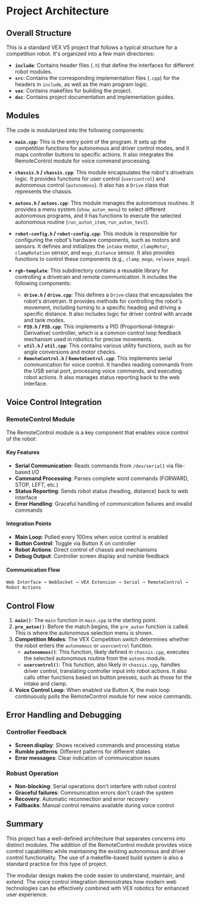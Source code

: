 # Project Architecture

## Overall Structure

This is a standard VEX V5 project that follows a typical structure for a competition robot. It's organized into a few main directories:

*   **`include`**: Contains header files (`.h`) that define the interfaces for different robot modules.
*   **`src`**: Contains the corresponding implementation files (`.cpp`) for the headers in `include`, as well as the main program logic.
*   **`vex`**: Contains makefiles for building the project.
*   **`doc`**: Contains project documentation and implementation guides.

## Modules

The code is modularized into the following components:

*   **`main.cpp`**: This is the entry point of the program. It sets up the competition functions for autonomous and driver control modes, and it maps controller buttons to specific actions. It also integrates the RemoteControl module for voice command processing.

*   **`chassis.h` / `chassis.cpp`**: This module encapsulates the robot's drivetrain logic. It provides functions for user control (`usercontrol`) and autonomous control (`autonomous`). It also has a `Drive` class that represents the chassis.

*   **`autons.h` / `autons.cpp`**: This module manages the autonomous routines. It provides a menu system (`show_auton_menu`) to select different autonomous programs, and it has functions to execute the selected autonomous routine (`run_auton_item`, `run_auton_test`).

*   **`robot-config.h` / `robot-config.cpp`**: This module is responsible for configuring the robot's hardware components, such as motors and sensors. It defines and initializes the `intake` motor, `clampMotor`, `clampRotation` sensor, and `mogo_distance` sensor. It also provides functions to control these components (e.g., `clamp_mogo`, `release_mogo`).

*   **`rgb-template`**: This subdirectory contains a reusable library for controlling a drivetrain and remote communication. It includes the following components:
    *   **`drive.h` / `drive.cpp`**: This defines a `Drive` class that encapsulates the robot's drivetrain. It provides methods for controlling the robot's movement, including turning to a specific heading and driving a specific distance. It also includes logic for driver control with arcade and tank modes.
    *   **`PID.h` / `PID.cpp`**: This implements a PID (Proportional-Integral-Derivative) controller, which is a common control loop feedback mechanism used in robotics for precise movements.
    *   **`util.h` / `util.cpp`**: This contains various utility functions, such as for angle conversions and motor checks.
    *   **`RemoteControl.h` / `RemoteControl.cpp`**: This implements serial communication for voice control. It handles reading commands from the USB serial port, processing voice commands, and executing robot actions. It also manages status reporting back to the web interface.

## Voice Control Integration

### RemoteControl Module
The RemoteControl module is a key component that enables voice control of the robot:

#### Key Features
- **Serial Communication**: Reads commands from `/dev/serial1` via file-based I/O
- **Command Processing**: Parses complete word commands (FORWARD, STOP, LEFT, etc.)
- **Status Reporting**: Sends robot status (heading, distance) back to web interface
- **Error Handling**: Graceful handling of communication failures and invalid commands

#### Integration Points
- **Main Loop**: Polled every 100ms when voice control is enabled
- **Button Control**: Toggle via Button X on controller
- **Robot Actions**: Direct control of chassis and mechanisms
- **Debug Output**: Controller screen display and rumble feedback

#### Communication Flow
```
Web Interface → WebSocket → VEX Extension → Serial → RemoteControl → Robot Actions
```

## Control Flow

1.  **`main()`**: The `main` function in `main.cpp` is the starting point.
2.  **`pre_auton()`**: Before the match begins, the `pre_auton` function is called. This is where the autonomous selection menu is shown.
3.  **Competition Modes**: The VEX Competition switch determines whether the robot enters the `autonomous` or `usercontrol` function.
    *   **`autonomous()`**: This function, likely defined in `chassis.cpp`, executes the selected autonomous routine from the `autons` module.
    *   **`usercontrol()`**: This function, also likely in `chassis.cpp`, handles driver control, translating controller input into robot actions. It also calls other functions based on button presses, such as those for the intake and clamp.
4.  **Voice Control Loop**: When enabled via Button X, the main loop continuously polls the RemoteControl module for new voice commands.

## Error Handling and Debugging

### Controller Feedback
- **Screen display**: Shows received commands and processing status
- **Rumble patterns**: Different patterns for different states
- **Error messages**: Clear indication of communication issues

### Robust Operation
- **Non-blocking**: Serial operations don't interfere with robot control
- **Graceful failures**: Communication errors don't crash the system
- **Recovery**: Automatic reconnection and error recovery
- **Fallbacks**: Manual control remains available during voice control

## Summary

This project has a well-defined architecture that separates concerns into distinct modules. The addition of the RemoteControl module provides voice control capabilities while maintaining the existing autonomous and driver control functionality. The use of a makefile-based build system is also a standard practice for this type of project.

The modular design makes the code easier to understand, maintain, and extend. The voice control integration demonstrates how modern web technologies can be effectively combined with VEX robotics for enhanced user experience.


